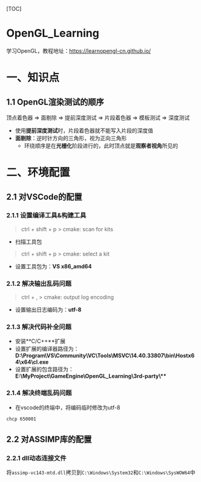 [TOC]

# OpenGL_Learning

学习OpenGL，教程地址：https://learnopengl-cn.github.io/

# 一、知识点

## 1.1	OpenGL渲染测试的顺序

顶点着色器 => 面剔除 => 提前深度测试 => 片段着色器 => 模板测试 => 深度测试

- 使用**提前深度测试**时，片段着色器就不能写入片段的深度值
- **面剔除**：逆时针方向的三角形，视为正向三角形
  - 环绕顺序是在**光栅化**阶段进行的，此时顶点就是**观察者视角**所见的


# 二、环境配置

## 2.1	对VSCode的配置

### 2.1.1	设置编译工具&构建工具

> ctrl + shift + p > cmake: scan for kits

- 扫描工具包

> ctrl + shift + p > cmake: select a kit

- 设置工具包为：**VS x86_amd64**

### 2.1.2	解决输出乱码问题

> ctrl + , > cmake: output log encoding

- 设置输出日志编码为：**utf-8**

### 2.1.3	解决代码补全问题

- 安装**C/C++**扩展
- 设置扩展的编译器路径为：**D:\Program\VS\Community\VC\Tools\MSVC\14.40.33807\bin\Hostx64\x64\cl.exe**
- 设置扩展的包含路径为：**E:\MyProject\GameEngine\OpenGL_Learning\3rd-party\\\*\***

### 2.1.4	解决终端乱码问题

- 在vscode的终端中，将编码临时修改为utf-8

```bash
chcp 650001
```

## 2.2	对ASSIMP库的配置

### 2.2.1	dll动态连接文件

将`assimp-vc143-mtd.dll`拷贝到`C:\Windows\System32`和`C:\Windows\SysWOW64`中
